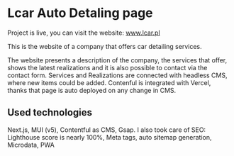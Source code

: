 # Lcar Auto Detaling page
Project is live, you can visit the website: www.lcar.pl

This is the website of a company that offers car detailing services. 

The website presents a description of the company, the services that offer, shows the latest realizations and it is also possible to contact via the contact form. Services and Realizations are connected with headless CMS, where new items could be added. Contenful is integrated with Vercel, thanks that page is auto deployed on any change in CMS.

## Used technologies
Next.js, MUI (v5), Contentful as CMS, Gsap.
I also took care of SEO: Lighthouse score is nearly 100%, Meta tags, auto sitemap generation, Microdata, PWA
